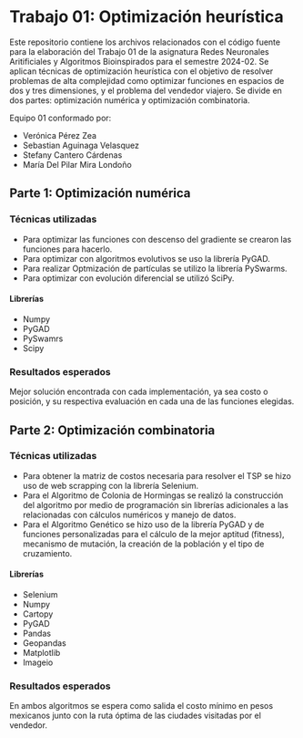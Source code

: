 # Trabajo 01: Optimización heurística
Este repositorio contiene los archivos relacionados con el código fuente para la elaboración del Trabajo 01 de la asignatura Redes Neuronales Aritificiales y Algoritmos Bioinspirados para el semestre 2024-02. Se aplican técnicas de optimización heurística con el objetivo de resolver problemas de alta complejidad como optimizar funciones en espacios de dos y tres dimensiones, y el problema del vendedor viajero. Se divide en dos partes: optimización numérica y optimización combinatoria. 

Equipo 01 conformado por: 
* Verónica Pérez Zea
* Sebastian Aguinaga Velasquez
* Stefany Cantero Cárdenas
* María Del Pilar Mira Londoño

## Parte 1: Optimización numérica

### Técnicas utilizadas
* Para optimizar las funciones con descenso del gradiente se crearon las funciones para hacerlo.
* Para optimizar con algoritmos evolutivos se uso la librería PyGAD.
* Para realizar Optmización de partículas se utilizo la librería PySwarms.
* Para optimizar con evolución diferencial se utilizó SciPy.

#### Librerías 
* Numpy
* PyGAD
* PySwamrs
* Scipy

### Resultados esperados

Mejor solución encontrada con cada implementación, ya sea costo o posición, y su respectiva evaluación en cada una de las funciones elegidas.
## Parte 2: Optimización combinatoria

### Técnicas utilizadas

* Para obtener la matriz de costos necesaria para resolver el TSP se hizo uso de web scrapping con la librería Selenium.
* Para el Algoritmo de Colonia de Hormingas se realizó la construcción del algoritmo por medio de programación sin librerías adicionales a las relacionadas con cálculos numéricos y manejo de datos.
* Para el Algoritmo Genético se hizo uso de la librería PyGAD y de funciones personalizadas para el cálculo de la mejor aptitud (fitness), mecanismo de mutación, la creación de la población y el tipo de cruzamiento.  

#### Librerías

* Selenium
* Numpy
* Cartopy
* PyGAD
* Pandas
* Geopandas
* Matplotlib
* Imageio
  
### Resultados esperados

En ambos algoritmos se espera como salida el costo mínimo en pesos mexicanos junto con la ruta óptima de las ciudades visitadas por el vendedor. 
